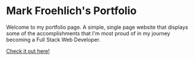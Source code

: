 # Mark Froehlich's Portfolio

Welcome to my portfolio page. A simple, single page website that displays some of the accomplishments that I'm most proud of in my journey becoming a Full Stack Web Developer. 

[Check it out here!](https://www.markfroehlich.com "Mark's Portfolio")

